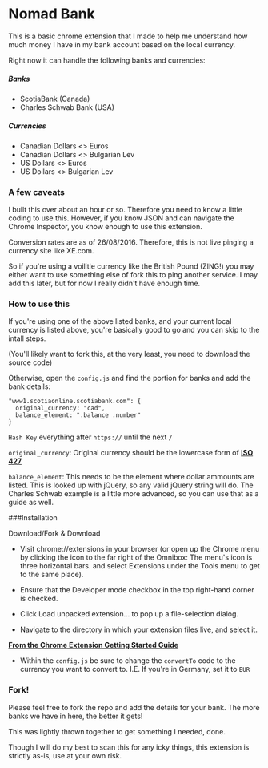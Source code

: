 # Nomad Bank

This is a basic chrome extension that I made to help me understand how much money I have in my bank account based on the local currency.

Right now it can handle the following banks and currencies:

##### Banks
* ScotiaBank (Canada)
* Charles Schwab Bank (USA)

##### Currencies
* Canadian Dollars <> Euros
* Canadian Dollars <> Bulgarian Lev
* US Dollars <> Euros
* US Dollars <> Bulgarian Lev

### A few caveats

I built this over about an hour or so. Therefore you need to know a little coding to use this. However, if you know JSON and can navigate the Chrome Inspector, you know enough to use this extension.

Conversion rates are as of 26/08/2016. Therefore, this is not live pinging a currency site like XE.com.

So if you're using a voilitle currency like the British Pound (ZING!) you may either want to use something else of fork this to ping another service. I may add this later, but for now I really didn't have enough time. 

### How to use this

If you're using one of the above listed banks, and your current local currency is listed above, you're basically good to go and you can skip to the intall steps.

(You'll likely want to fork this, at the very least, you need to download the source code)

Otherwise, open the `config.js` and find the portion for banks and add the bank details:

    "www1.scotiaonline.scotiabank.com": {
      original_currency: "cad",
      balance_element: ".balance .number"
    }
    
`Hash Key` everything after `https://` until the next `/`

`original_currency`: Original currency should be the lowercase form of **[ISO 427](https://en.wikipedia.org/wiki/ISO_4217#Active_codes)**

`balance_element`: This needs to be the element where dollar ammounts are listed. This is looked up with jQuery, so any valid jQuery string will do. The Charles Schwab example is a little more advanced, so you can use that as a guide as well.

###Installation

Download/Fork & Download

* Visit chrome://extensions in your browser (or open up the Chrome menu by clicking the icon to the far right of the Omnibox:  The menu's icon is three horizontal bars. and select Extensions under the Tools menu to get to the same place).

* Ensure that the Developer mode checkbox in the top right-hand corner is checked.

* Click Load unpacked extension… to pop up a file-selection dialog.

* Navigate to the directory in which your extension files live, and select it.


**[From the Chrome Extension Getting Started Guide](https://developer.chrome.com/extensions/getstarted)**

* Within the `config.js` be sure to change the `convertTo` code to the currency you want to convert to. I.E. If you're in Germany, set it to `EUR`


### Fork!

Please feel free to fork the repo and add the details for your bank. The more banks we have in here, the better it gets!

This was lightly thrown together to get something I needed, done. 

Though I will do my best to scan this for any icky things, this extension is strictly as-is, use at your own risk.